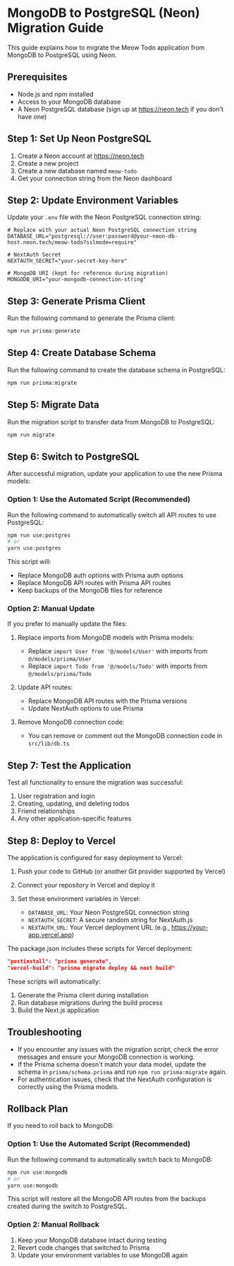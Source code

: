 # MongoDB to PostgreSQL (Neon) Migration Guide

This guide explains how to migrate the Meow Todo application from MongoDB to PostgreSQL using Neon.

## Prerequisites

- Node.js and npm installed
- Access to your MongoDB database
- A Neon PostgreSQL database (sign up at https://neon.tech if you don't have one)

## Step 1: Set Up Neon PostgreSQL

1. Create a Neon account at https://neon.tech
2. Create a new project
3. Create a new database named `meow-todo`
4. Get your connection string from the Neon dashboard

## Step 2: Update Environment Variables

Update your `.env` file with the Neon PostgreSQL connection string:

```
# Replace with your actual Neon PostgreSQL connection string
DATABASE_URL="postgresql://user:password@your-neon-db-host.neon.tech/meow-todo?sslmode=require"

# NextAuth Secret
NEXTAUTH_SECRET="your-secret-key-here"

# MongoDB URI (kept for reference during migration)
MONGODB_URI="your-mongodb-connection-string"
```

## Step 3: Generate Prisma Client

Run the following command to generate the Prisma client:

```bash
npm run prisma:generate
```

## Step 4: Create Database Schema

Run the following command to create the database schema in PostgreSQL:

```bash
npm run prisma:migrate
```

## Step 5: Migrate Data

Run the migration script to transfer data from MongoDB to PostgreSQL:

```bash
npm run migrate
```

## Step 6: Switch to PostgreSQL

After successful migration, update your application to use the new Prisma models:

### Option 1: Use the Automated Script (Recommended)

Run the following command to automatically switch all API routes to use PostgreSQL:

```bash
npm run use:postgres
# or
yarn use:postgres
```

This script will:
- Replace MongoDB auth options with Prisma auth options
- Replace MongoDB API routes with Prisma API routes
- Keep backups of the MongoDB files for reference

### Option 2: Manual Update

If you prefer to manually update the files:

1. Replace imports from MongoDB models with Prisma models:
   - Replace `import User from '@/models/User'` with imports from `@/models/prisma/User`
   - Replace `import Todo from '@/models/Todo'` with imports from `@/models/prisma/Todo`

2. Update API routes:
   - Replace MongoDB API routes with the Prisma versions
   - Update NextAuth options to use Prisma

3. Remove MongoDB connection code:
   - You can remove or comment out the MongoDB connection code in `src/lib/db.ts`

## Step 7: Test the Application

Test all functionality to ensure the migration was successful:

1. User registration and login
2. Creating, updating, and deleting todos
3. Friend relationships
4. Any other application-specific features

## Step 8: Deploy to Vercel

The application is configured for easy deployment to Vercel:

1. Push your code to GitHub (or another Git provider supported by Vercel)

2. Connect your repository in Vercel and deploy it

3. Set these environment variables in Vercel:
   - `DATABASE_URL`: Your Neon PostgreSQL connection string
   - `NEXTAUTH_SECRET`: A secure random string for NextAuth.js
   - `NEXTAUTH_URL`: Your Vercel deployment URL (e.g., https://your-app.vercel.app)

The package.json includes these scripts for Vercel deployment:
```json
"postinstall": "prisma generate",
"vercel-build": "prisma migrate deploy && next build"
```

These scripts will automatically:
1. Generate the Prisma client during installation
2. Run database migrations during the build process
3. Build the Next.js application

## Troubleshooting

- If you encounter any issues with the migration script, check the error messages and ensure your MongoDB connection is working.
- If the Prisma schema doesn't match your data model, update the schema in `prisma/schema.prisma` and run `npm run prisma:migrate` again.
- For authentication issues, check that the NextAuth configuration is correctly using the Prisma models.

## Rollback Plan

If you need to roll back to MongoDB:

### Option 1: Use the Automated Script (Recommended)

Run the following command to automatically switch back to MongoDB:

```bash
npm run use:mongodb
# or
yarn use:mongodb
```

This script will restore all the MongoDB API routes from the backups created during the switch to PostgreSQL.

### Option 2: Manual Rollback

1. Keep your MongoDB database intact during testing
2. Revert code changes that switched to Prisma
3. Update your environment variables to use MongoDB again